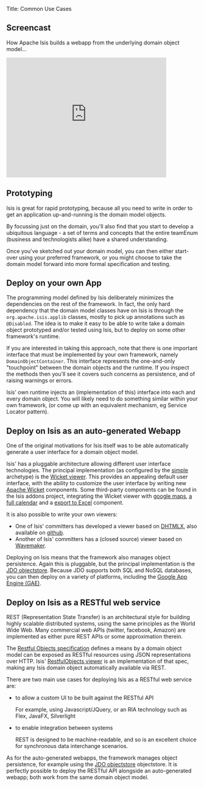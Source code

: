 Title: Common Use Cases

## <a name="screencast"></a>Screencast

How Apache Isis builds a webapp from the underlying domain object model...

<iframe width="420" height="315" src="http://www.youtube.com/embed/ludOLyi6VyY" frameborder="0" allowfullscreen></iframe>

## Prototyping

Isis is great for rapid prototyping, because all you need to write in order to get an application up-and-running is the domain model objects.

By focussing just on the domain, you'll also find that you start to develop a ubiquitous language - a set of terms and concepts that the entire teamEnum (business and technologists alike) have a shared understanding.

Once you've sketched out your domain model, you can then either start-over using your preferred framework, or you might choose to take the domain model forward into more formal specification and testing.

## Deploy on your own App

The programming model defined by Isis deliberately minimizes the dependencies on the rest of the framework. In fact, the only hard dependency that the domain model classes have on Isis is through the `org.apache.isis.applib` classes, mostly to pick up annotations such as `@Disabled`. The idea is to make it easy to be able to write take a domain object prototyped and/or tested using Isis, but to deploy on some other framework's runtime.

If you are interested in taking this approach, note that there is one important interface that must be implemented by your own framework, namely `DomainObjectContainer`. This interface represents the one-and-only "touchpoint" between the domain objects and the runtime. If you inspect the methods then you'll see it covers such concerns as persistence, and of raising warnings or errors.

Isis' own runtime injects an (implementation of this) interface into each and every domain object. You will likely need to do something similar within your own framework, (or come up with an equivalent mechanism, eg Service Locator pattern).

## Deploy on Isis as an auto-generated Webapp

One of the original motivations for Isis itself was to be able automatically generate a user interface for a domain object model.

Isis' has a pluggable architecture allowing different user interface technologies.  The principal implementation (as configured by the [simple](../getting-started/simple-archetype.html) archetype) is the [Wicket viewer](../../components/viewers/wicket/about.html).  This provides an appealing default user interface, with the ability to customize the user interface by writing new [Apache Wicket](http://wicket.apache.org) components.  Some third-party components can be found in the Isis addons project, integrating the Wicket viewer with [google maps](https://github.com/isisaddons/isis-wicket-gmap3), [a full calendar](https://github.com/isisaddons/isis-wicket-fullcalendar2) and a [export to Excel](https://github.com/isisaddons/isis-wicket-excel) component.

It is also possible to write your own viewers:

* One of Isis' committers has developed a viewer based on [DHTMLX](), also available on [github](https://github.com/madytyoo/dhtmlx-isis-viewer).
* Another of Isis' committers has a (closed source) viewer based on [Wavemaker](http://www.wavemaker.com/).

Deploying on Isis means that the framework also manages object persistence.  Again this is pluggable, but the principal implementation is the [JDO objectstore](../../components/objectstores/jdo/about.html).  Because JDO supports both SQL and NoSQL databases, you can then deploy on a variety of platforms, including the [Google App Engine (GAE)](https://developers.google.com/appengine/).

## Deploy on Isis as a RESTful web service

REST (Representation State Transfer) is an architectural style for building highly scalable distributed systems, using the same principles as the World Wide Web. Many commercial web APIs (twitter, facebook, Amazon) are implemented as either pure REST APIs or some approximation therein.

The [Restful Objects specification](http://restfulobjects.org) defines a means by a domain object model can be exposed as RESTful resources using JSON representations over HTTP.  Isis' [RestfulObjects viewer](../../components/viewers/restfulobjects/about.html) is an implementation of that spec, making any Isis domain object automatically available via REST.

There are two main use cases for deploying Isis as a RESTful web service are:

- to allow a custom UI to be built against the RESTful API

  For example, using Javascript/JQuery, or an RIA technology such as Flex, JavaFX, Silverlight

- to enable integration between systems

  REST is designed to be machine-readable, and so is an excellent choice for synchronous data interchange scenarios.

As for the auto-generated webapps, the framework manages object persistence, for example using the [JDO objectstore](../../components/objectstores/jdo/about.html) objectstore.  It is perfectly possible to deploy the RESTful API alongside an auto-generated webapp; both work from the same domain object model.
